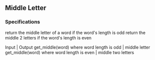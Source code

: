 ## Middle Letter
### Specifications

return the middle letter of a word if the word's length is odd
return the middle 2 letters if the word's length is even



Input | Output
get_middle(word) where word length is odd | middle letter
get_middle(word) where word length is even | middle two letters

